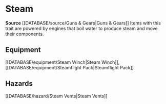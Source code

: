 ﻿---
id: '415'
name: Steam
rarity: Common
source: '[[DATABASE/source/Guns & Gears|Guns & Gears]]'
trait:
- Steam
type: Trait

---
# Steam

**Source** [[DATABASE/source/Guns & Gears|Guns & Gears]]
Items with this trait are powered by engines that boil water to produce steam and move their components.

## Equipment

[[DATABASE/equipment/Steam Winch|Steam Winch]], [[DATABASE/equipment/Steamflight Pack|Steamflight Pack]]

## Hazards

[[DATABASE/hazard/Steam Vents|Steam Vents]]